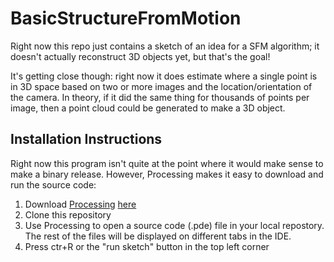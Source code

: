 # BasicStructureFromMotion
Right now this repo just contains a sketch of an idea for a SFM algorithm; 
it doesn't actually reconstruct 3D objects yet, but that's the goal!

It's getting close though: right now it does estimate where a single point is in 
3D space based on two or more images and the location/orientation of the camera.
In theory, if it did the same thing for thousands of points per image, then a point
cloud could be generated to make a 3D object.

## Installation Instructions

Right now this program isn't quite at the point where it would make sense to make a binary release.
However, Processing makes it easy to download and run the source code:

1. Download [Processing](https://processing.org/) [here](https://processing.org/download/)
2. Clone this repository
3. Use Processing to open a source code (.pde) file in your local repostory. 
The rest of the files will be displayed on different tabs in the IDE.
4. Press ctr+R or the "run sketch" button in the top left corner
